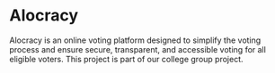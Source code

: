 # Alocracy
Alocracy is an online voting platform designed to simplify the voting process and ensure secure, transparent, and accessible voting for all eligible voters. This project is part of our college group project.

